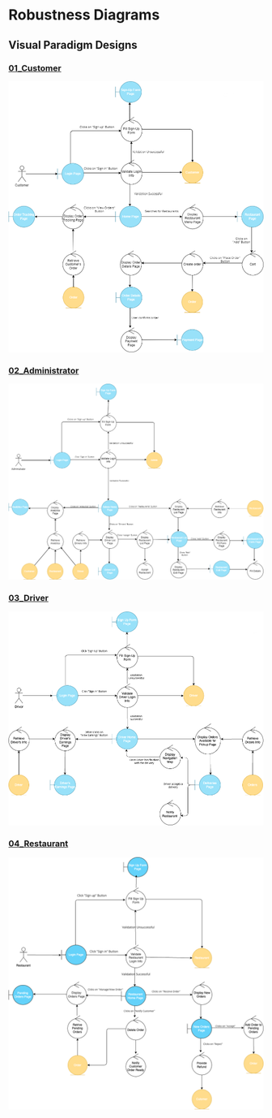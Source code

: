 # Robustness Diagrams
## Visual Paradigm Designs
### [01_Customer](https://online.visual-paradigm.com/share.jsp?id=333431343036382d33)
  ![Customer](Designs/01_Customer.png)
  
### [02_Administrator](https://online.visual-paradigm.com/share.jsp?id=333431343036382d33)
  ![Administrator](Designs/02_Administrator.png)
  
### [03_Driver](https://online.visual-paradigm.com/share.jsp?id=333431343432372d32)
  ![Driver](Designs/03_Driver.png)
  
### [04_Restaurant](https://online.visual-paradigm.com/share.jsp?id=333431353634312d31)
  ![Restaurant](Designs/04_Restaurant.png)
